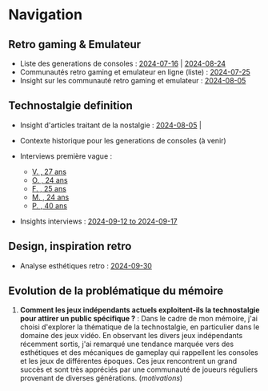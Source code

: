# Navigation

## Retro gaming & Emulateur

- Liste des generations de consoles : [2024-07-16](/data/2024-07-16/listes-consoles-generations.md) | [2024-08-24](/data/2024-08-24/List-games-retrogaming.md)
- Communautés retro gaming et emulateur en ligne (liste) : [2024-07-25](/data/2024-07-25/recherche-communautes-internet.md)
- Insight sur les communauté retro gaming et emulateur : [2024-08-05](/data/2024-08-05/insight-contenus-forums.md)

## Technostalgie definition

- Insight d'articles traitant de la nostalgie : [2024-08-05](/data/2024-08-05/insight-articles.md) | [](/data/2024-10-01/technostalgie-articles.md)
- Contexte historique pour les generations de consoles (à venir)
- Interviews première vague :

  - [V. , 27 ans](/data/2024-09-12-to-2024-09-17/Interview-v1-V.md)
  - [O. , 24 ans](/data/2024-09-12-to-2024-09-17/Interview-v1-O.md)
  - [F. , 25 ans](/data/2024-09-12-to-2024-09-17/Interview-v1-F.md)
  - [M. , 24 ans](/data/2024-09-12-to-2024-09-17/Interview-v1-M.md)
  - [P. , 40 ans](/data/2024-09-12-to-2024-09-17/Interview-v1-P.md)

- Insights interviews : [2024-09-12 to 2024-09-17](/data/2024-09-12-to-2024-09-17/Insights-interviews.md)

## Design, inspiration retro

- Analyse esthétiques retro : [2024-09-30](/data/2024-09-30/Essort-esthetique-retro.md)

## Evolution de la problématique du mémoire

1. **Comment les jeux indépendants actuels exploitent-ils la technostalgie pour attirer un public spécifique ?** :
   Dans le cadre de mon mémoire, j'ai choisi d'explorer la thématique de la
   technostalgie, en particulier dans le domaine des jeux vidéo. En observant les divers
   jeux indépendants récemment sortis, j'ai remarqué une tendance marquée vers des
   esthétiques et des mécaniques de gameplay qui rappellent les consoles et les jeux
   de différentes époques. Ces jeux rencontrent un grand succès et sont très appréciés
   par une communauté de joueurs réguliers provenant de diverses générations. (_motivations_)
